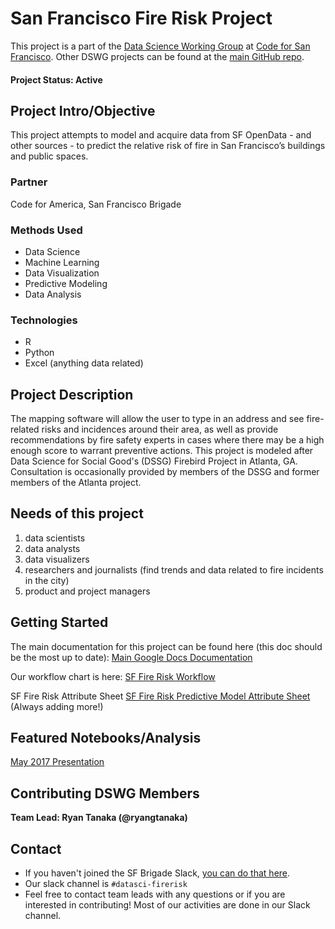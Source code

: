 # San Francisco Fire Risk Project
This project is a part of the [Data Science Working Group](http://datascience.codeforsanfrancisco.org) at [Code for San Francisco](http://www.codeforsanfrancisco.org).  Other DSWG projects can be found at the [main GitHub repo](https://github.com/sfbrigade/data-science-wg).

#### Project Status: Active

## Project Intro/Objective
This project attempts to model and acquire data from SF OpenData - and other sources - to predict the relative risk of fire in San Francisco’s buildings and public spaces.

### Partner
Code for America, San Francisco Brigade

### Methods Used
* Data Science
* Machine Learning
* Data Visualization
* Predictive Modeling
* Data Analysis

### Technologies
* R
* Python
* Excel (anything data related)

## Project Description
The mapping software will allow the user to type in an address and see fire-related risks and incidences around their area, as well as provide recommendations by fire safety experts in cases where there may be a high enough score to warrant preventive actions.
This project is modeled after Data Science for Social Good's (DSSG) Firebird Project in Atlanta, GA. Consultation is occasionally provided by members of the DSSG and former members of the Atlanta project.

## Needs of this project
1) data scientists
2) data analysts
3) data visualizers
4) researchers and journalists (find trends and data related to fire incidents in the city)
5) product and project managers

## Getting Started
The main documentation for this project can be found here (this doc should be the most up to date): 
[Main Google Docs Documentation](https://docs.google.com/document/d/1yLQrG6fyxGw2z1n9ikM---qfl7bAh7MoZ2DOMosu_NU/edit)

Our workflow chart is here: 
[SF Fire Risk Workflow](https://docs.google.com/drawings/d/1ASvsFydQ9P6UWRNJqKOwI66rKG8koE4wKACBpGYAO_4/edit)

SF Fire Risk Attribute Sheet 
[SF Fire Risk Predictive Model Attribute Sheet](https://docs.google.com/spreadsheets/d/1-Ml8PoTZT2EgSIlxqr4b24DcctBWoLDiNInSIlyf9Vk/edit#gid=0) (Always adding more!)

## Featured Notebooks/Analysis
[May 2017 Presentation](https://docs.google.com/presentation/d/1s1-_cNY9WnjF2ieiBeY5pDDFaHKs5KM5Yvfrd26g-d8/edit#slide=id.p)

## Contributing DSWG Members

**Team Lead: Ryan Tanaka (@ryangtanaka)**

## Contact
* If you haven't joined the SF Brigade Slack, [you can do that here](http://c4sf.me/slack).  
* Our slack channel is `#datasci-firerisk`
* Feel free to contact team leads with any questions or if you are interested in contributing!  Most of our activities are done in our Slack channel.
